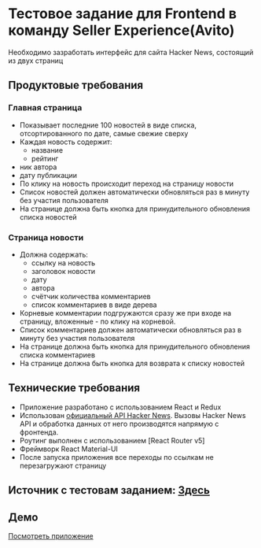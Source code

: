 # Тестовое задание для Frontend в команду Seller Experience(Avito)

Необходимо зазработать интерфейс для сайта Hacker News, состоящий из двух страниц

## Продуктовые требования
### Главная страница
- Показывает последние 100 новостей в виде списка, отсортированного по дате, самые свежие сверху
- Каждая новость содержит:
	- название
	- рейтинг
 - ник автора
 - дату публикации
 - По клику на новость происходит переход на страницу новости
- Список новостей должен автоматически обновляться раз в минуту без участия пользователя
- На странице должна быть кнопка для принудительного обновления списка новостей
### Страница новости
- Должна содержать:	
  - ссылку на новость
  - заголовок новости
  - дату
  - автора
  - счётчик количества комментариев
  - список комментариев в виде дерева
- Корневые комментарии подгружаются сразу же при входе на страницу, вложенные - по клику на корневой.
- Список комментариев должен автоматически обновляться раз в минуту без участия пользователя
- На странице должна быть кнопка для принудительного обновления списка комментариев
- На странице должна быть кнопка для возврата к списку новостей

## Технические требования

* Приложение разработано с использованием React и Redux
* Использован [официальный API Hacker News](https://github.com/HackerNews/API). Вызовы Hacker News API и обработка данных от него производятся напрямую с фронтенда.
* Роутинг выполнен с использованием [React Router v5]
* Фреймворк React Material-UI 
* После запуска приложения все переходы по ссылкам не перезагружают страницу

## Источник с тестовам заданием: [Здесь](https://github.com/avito-tech/sx-frontend-trainee-assignment)


## Демо
[Посмотреть приложение](https://rgusseinov.github.io/hacker-news-avito/)